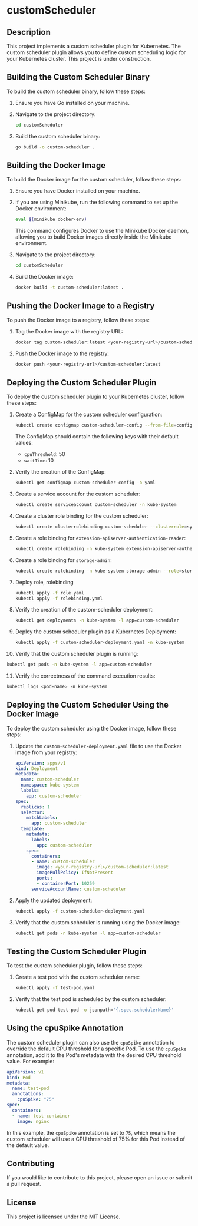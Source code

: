 # customScheduler

## Description

This project implements a custom scheduler plugin for Kubernetes. The custom scheduler plugin allows you to define custom scheduling logic for your Kubernetes cluster.
This project is under construction.

## Building the Custom Scheduler Binary

To build the custom scheduler binary, follow these steps:

1. Ensure you have Go installed on your machine.
2. Navigate to the project directory:

   ```sh
   cd customScheduler
   ```

3. Build the custom scheduler binary:

   ```sh
   go build -o custom-scheduler .
   ```

## Building the Docker Image

To build the Docker image for the custom scheduler, follow these steps:

1. Ensure you have Docker installed on your machine.
2. If you are using Minikube, run the following command to set up the Docker environment:

   ```sh
   eval $(minikube docker-env)
   ```

   This command configures Docker to use the Minikube Docker daemon, allowing you to build Docker images directly inside the Minikube environment.
3. Navigate to the project directory:

   ```sh
   cd customScheduler
   ```

4. Build the Docker image:

   ```sh
   docker build -t custom-scheduler:latest .
   ```

## Pushing the Docker Image to a Registry

To push the Docker image to a registry, follow these steps:

1. Tag the Docker image with the registry URL:

   ```sh
   docker tag custom-scheduler:latest <your-registry-url>/custom-scheduler:latest
   ```

2. Push the Docker image to the registry:

   ```sh
   docker push <your-registry-url>/custom-scheduler:latest
   ```

## Deploying the Custom Scheduler Plugin

To deploy the custom scheduler plugin to your Kubernetes cluster, follow these steps:

1. Create a ConfigMap for the custom scheduler configuration:

   ```sh
   kubectl create configmap custom-scheduler-config --from-file=config.yaml -n kube-system
   ```

   The ConfigMap should contain the following keys with their default values:
   - `cpuThreshold`: 50
   - `waitTime`: 10

2. Verify the creation of the ConfigMap:

   ```sh
   kubectl get configmap custom-scheduler-config -o yaml
   ```

3. Create a service account for the custom scheduler:

   ```sh
   kubectl create serviceaccount custom-scheduler -n kube-system
   ```

4. Create a cluster role binding for the custom scheduler:

   ```sh
   kubectl create clusterrolebinding custom-scheduler --clusterrole=system:kube-scheduler --serviceaccount=kube-system:custom-scheduler
   ```

5. Create a role binding for `extension-apiserver-authentication-reader`:

   ```sh
   kubectl create rolebinding -n kube-system extension-apiserver-authentication-reader --role=extension-apiserver-authentication-reader --serviceaccount=kube-system:custom-scheduler
   ```

6. Create a role binding for `storage-admin`:

   ```sh
   kubectl create rolebinding -n kube-system storage-admin --role=storage-admin --serviceaccount=kube-system:custom-scheduler
   ```

7. Deploy role, rolebinding

   ```sh
   kubectl apply -f role.yaml
   kubectl apply -f rolebinding.yaml
   ```

8. Verify the creation of the custom-scheduler deployment:

   ```sh
   kubectl get deployments -n kube-system -l app=custom-scheduler
   ```

9. Deploy the custom scheduler plugin as a Kubernetes Deployment:

   ```sh
   kubectl apply -f custom-scheduler-deployment.yaml -n kube-system
   ```

10. Verify that the custom scheduler plugin is running:

   ```sh
   kubectl get pods -n kube-system -l app=custom-scheduler
   ```

11. Verify the correctness of the command execution results:

   ```sh
   kubectl logs <pod-name> -n kube-system
   ```

## Deploying the Custom Scheduler Using the Docker Image

To deploy the custom scheduler using the Docker image, follow these steps:

1. Update the `custom-scheduler-deployment.yaml` file to use the Docker image from your registry:

   ```yaml
   apiVersion: apps/v1
   kind: Deployment
   metadata:
     name: custom-scheduler
     namespace: kube-system
     labels:
       app: custom-scheduler
   spec:
     replicas: 1
     selector:
       matchLabels:
         app: custom-scheduler
     template:
       metadata:
         labels:
           app: custom-scheduler
       spec:
         containers:
         - name: custom-scheduler
           image: <your-registry-url>/custom-scheduler:latest
           imagePullPolicy: IfNotPresent
           ports:
           - containerPort: 10259
         serviceAccountName: custom-scheduler
   ```

2. Apply the updated deployment:

   ```sh
   kubectl apply -f custom-scheduler-deployment.yaml
   ```

3. Verify that the custom scheduler is running using the Docker image:

   ```sh
   kubectl get pods -n kube-system -l app=custom-scheduler
   ```

## Testing the Custom Scheduler Plugin

To test the custom scheduler plugin, follow these steps:

1. Create a test pod with the custom scheduler name:

   ```sh
   kubectl apply -f test-pod.yaml
   ```

2. Verify that the test pod is scheduled by the custom scheduler:

   ```sh
   kubectl get pod test-pod -o jsonpath='{.spec.schedulerName}'
   ```

## Using the cpuSpike Annotation

The custom scheduler plugin can also use the `cpuSpike` annotation to override the default CPU threshold for a specific Pod. To use the `cpuSpike` annotation, add it to the Pod's metadata with the desired CPU threshold value. For example:

```yaml
apiVersion: v1
kind: Pod
metadata:
  name: test-pod
  annotations:
    cpuSpike: "75"
spec:
  containers:
  - name: test-container
    image: nginx
```

In this example, the `cpuSpike` annotation is set to `75`, which means the custom scheduler will use a CPU threshold of 75% for this Pod instead of the default value.

## Contributing

If you would like to contribute to this project, please open an issue or submit a pull request.

## License

This project is licensed under the MIT License.
